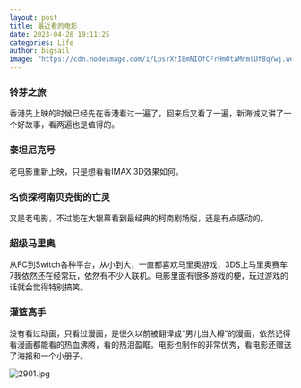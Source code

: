 ```yaml
---
layout: post
title: 最近看的电影
date: 2023-04-28 19:11:25
categories: Life
author: bigsail
image: "https://cdn.nodeimage.com/i/LpsrXfI8mNIOfCFrHmOtaMnmlUf8qYwj.webp"
---
```


### 铃芽之旅

香港先上映的时候已经先在香港看过一遍了，回来后又看了一遍，新海诚又讲了一个好故事，看两遍也是值得的。

### 泰坦尼克号

老电影重新上映，只是想看看IMAX 3D效果如何。

### 名侦探柯南贝克街的亡灵

又是老电影，不过能在大银幕看到最经典的柯南剧场版，还是有点感动的。

### 超级马里奥

从FC到Switch各种平台，从小到大，一直都喜欢马里奥游戏，3DS上马里奥赛车7我依然还在经常玩，依然有不少人联机。电影里面有很多游戏的梗，玩过游戏的话就会觉得特别搞笑。

### 灌篮高手

没有看过动画，只看过漫画，是很久以前被翻译成“男儿当入樽”的漫画，依然记得看漫画都能看的热血沸腾，看的热泪盈眶。电影也制作的非常优秀，看电影还赠送了海报和一个小册子。

<!--![](https://ucarecdn.com/99f3981b-17f9-4766-8527-d28e3175f63c/2901.webp)-->
![2901.jpg](https://img.warn.im/v2/RjWv7BJ.jpeg)
